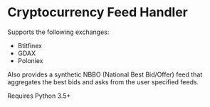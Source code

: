 # Cryptocurrency Feed Handler
Supports the following exchanges:
* Btitfinex
* GDAX
* Poloniex

Also provides a synthetic NBBO (National Best Bid/Offer) feed that aggregates the best bids and asks from the user specified feeds.

Requires Python 3.5+
